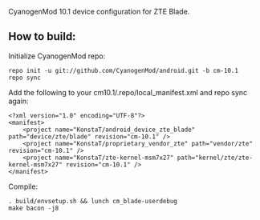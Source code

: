 CyanogenMod 10.1 device configuration for ZTE Blade.

How to build:
-------------

Initialize CyanogenMod repo:

    repo init -u git://github.com/CyanogenMod/android.git -b cm-10.1
    repo sync

Add the following to your cm10.1/.repo/local_manifest.xml and repo sync again:

    <?xml version="1.0" encoding="UTF-8"?>
    <manifest>
        <project name="KonstaT/android_device_zte_blade" path="device/zte/blade" revision="cm-10.1" />
        <project name="KonstaT/proprietary_vendor_zte" path="vendor/zte" revision="cm-10.1" />
        <project name="KonstaT/zte-kernel-msm7x27" path="kernel/zte/zte-kernel-msm7x27" revision="cm-10.1" />
    </manifest>

Compile:

    . build/envsetup.sh && lunch cm_blade-userdebug
    make bacon -j8

